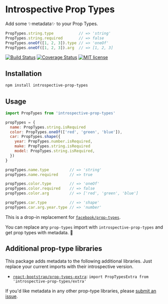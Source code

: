# Introspective Prop Types

Add some :sparkles:metadata:sparkles: to your Prop Types.

```js
PropTypes.string.type           // => 'string'
PropTypes.string.required       // => false
PropTypes.oneOf([1, 2, 3]).type // => 'oneOf'
PropTypes.oneOf([1, 2, 3]).arg  // => [1, 2, 3]
```


[![Build Status](https://api.travis-ci.org/markalfred/introspective-prop-types.svg?branch=master)](https://api.travis-ci.org/markalfred/introspective-prop-types.svg?branch=master)
[![Coverage Status](https://coveralls.io/repos/github/markalfred/introspective-prop-types/badge.svg?branch=master)](https://coveralls.io/github/markalfred/introspective-prop-types?branch=master)
[![MIT license](https://img.shields.io/badge/license-MIT-brightgreen.svg)](http://opensource.org/licenses/MIT)


## Installation

```bash
npm install introspective-prop-types
```

## Usage

```js
import PropTypes from 'introspective-prop-types'

propTypes = {
  name: PropTypes.string.isRequired
  color: PropTypes.oneOf(['red', 'green', 'blue']),
  car: PropTypes.shape({
    year: PropTypes.number.isRequired,
    make: PropTypes.string.isRequired
    model: PropTypes.string.isRequired,
  })
}

propTypes.name.type         // => 'string'
propTypes.name.required     // => true

propTypes.color.type        // => 'oneOf'
propTypes.color.required    // => false
propTypes.color.arg         // => ['red', 'green', 'blue']

propTypes.car.type          // => 'shape'
propTypes.car.arg.year.type // => 'number'
```

This is a drop-in replacement for [`facebook/prop-types`](https://github.com/facebook/prop-types).

You can replace any `prop-types` import with `introspective-prop-types` and get
prop types with metadata. :beers:

## Additional prop-type libraries
This package adds metadata to the following additional libraries. Just replace your current imports with their introspective version.
- [`react-bootstrap/prop-types-extra`](https://github.com/react-bootstrap/prop-types-extra): `import PropTypesExtra from 'introspective-prop-types/extra'`

If you'd like metadata in any other prop-type libraries, please [submit an issue](https://github.com/markalfred/introspective-prop-types/issues).
